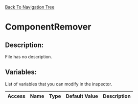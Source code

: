 [Back To Navigation Tree](https://wesleywh.github.io/githubpages/docs/navigation.html)
# ComponentRemover

## Description:
File has no description.

## Variables:
List of variables that you can modify in the inspector.

|Access|Name|Type|Default Value|Description|
|---|---|---|---|---|
